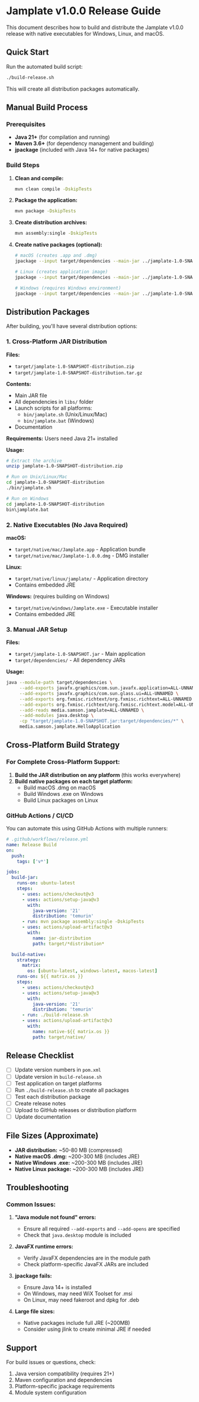 # Jamplate v1.0.0 Release Guide

This document describes how to build and distribute the Jamplate v1.0.0 release with native executables for Windows, Linux, and macOS.

## Quick Start

Run the automated build script:

```bash
./build-release.sh
```

This will create all distribution packages automatically.

## Manual Build Process

### Prerequisites

- **Java 21+** (for compilation and running)
- **Maven 3.6+** (for dependency management and building)
- **jpackage** (included with Java 14+ for native packages)

### Build Steps

1. **Clean and compile:**
   ```bash
   mvn clean compile -DskipTests
   ```

2. **Package the application:**
   ```bash
   mvn package -DskipTests
   ```

3. **Create distribution archives:**
   ```bash
   mvn assembly:single -DskipTests
   ```

4. **Create native packages (optional):**
   ```bash
   # macOS (creates .app and .dmg)
   jpackage --input target/dependencies --main-jar ../jamplate-1.0-SNAPSHOT.jar --main-class media.samson.jamplate.HelloApplication --name Jamplate --app-version 1.0.0 --vendor "Samson Media" --dest target/native/mac --type dmg

   # Linux (creates application image)
   jpackage --input target/dependencies --main-jar ../jamplate-1.0-SNAPSHOT.jar --main-class media.samson.jamplate.HelloApplication --name jamplate --app-version 1.0.0 --vendor "Samson Media" --dest target/native/linux --type app-image

   # Windows (requires Windows environment)
   jpackage --input target/dependencies --main-jar ../jamplate-1.0-SNAPSHOT.jar --main-class media.samson.jamplate.HelloApplication --name Jamplate --app-version 1.0.0 --vendor "Samson Media" --dest target/native/windows --type exe
   ```

## Distribution Packages

After building, you'll have several distribution options:

### 1. Cross-Platform JAR Distribution

**Files:**
- `target/jamplate-1.0-SNAPSHOT-distribution.zip`
- `target/jamplate-1.0-SNAPSHOT-distribution.tar.gz`

**Contents:**
- Main JAR file
- All dependencies in `libs/` folder
- Launch scripts for all platforms:
  - `bin/jamplate.sh` (Unix/Linux/Mac)
  - `bin/jamplate.bat` (Windows)
- Documentation

**Requirements:** Users need Java 21+ installed

**Usage:**
```bash
# Extract the archive
unzip jamplate-1.0-SNAPSHOT-distribution.zip

# Run on Unix/Linux/Mac
cd jamplate-1.0-SNAPSHOT-distribution
./bin/jamplate.sh

# Run on Windows
cd jamplate-1.0-SNAPSHOT-distribution
bin\jamplate.bat
```

### 2. Native Executables (No Java Required)

**macOS:**
- `target/native/mac/Jamplate.app` - Application bundle
- `target/native/mac/Jamplate-1.0.0.dmg` - DMG installer

**Linux:**
- `target/native/linux/jamplate/` - Application directory
- Contains embedded JRE

**Windows:** (requires building on Windows)
- `target/native/windows/Jamplate.exe` - Executable installer
- Contains embedded JRE

### 3. Manual JAR Setup

**Files:**
- `target/jamplate-1.0-SNAPSHOT.jar` - Main application
- `target/dependencies/` - All dependency JARs

**Usage:**
```bash
java --module-path target/dependencies \
     --add-exports javafx.graphics/com.sun.javafx.application=ALL-UNNAMED \
     --add-exports javafx.graphics/com.sun.glass.ui=ALL-UNNAMED \
     --add-exports org.fxmisc.richtext/org.fxmisc.richtext=ALL-UNNAMED \
     --add-exports org.fxmisc.richtext/org.fxmisc.richtext.model=ALL-UNNAMED \
     --add-reads media.samson.jamplate=ALL-UNNAMED \
     --add-modules java.desktop \
     -cp "target/jamplate-1.0-SNAPSHOT.jar:target/dependencies/*" \
     media.samson.jamplate.HelloApplication
```

## Cross-Platform Build Strategy

### For Complete Cross-Platform Support:

1. **Build the JAR distribution on any platform** (this works everywhere)
2. **Build native packages on each target platform:**
   - Build macOS .dmg on macOS
   - Build Windows .exe on Windows
   - Build Linux packages on Linux

### GitHub Actions / CI/CD

You can automate this using GitHub Actions with multiple runners:

```yaml
# .github/workflows/release.yml
name: Release Build
on:
  push:
    tags: ['v*']

jobs:
  build-jar:
    runs-on: ubuntu-latest
    steps:
      - uses: actions/checkout@v3
      - uses: actions/setup-java@v3
        with:
          java-version: '21'
          distribution: 'temurin'
      - run: mvn package assembly:single -DskipTests
      - uses: actions/upload-artifact@v3
        with:
          name: jar-distribution
          path: target/*distribution*

  build-native:
    strategy:
      matrix:
        os: [ubuntu-latest, windows-latest, macos-latest]
    runs-on: ${{ matrix.os }}
    steps:
      - uses: actions/checkout@v3
      - uses: actions/setup-java@v3
        with:
          java-version: '21'
          distribution: 'temurin'
      - run: ./build-release.sh
      - uses: actions/upload-artifact@v3
        with:
          name: native-${{ matrix.os }}
          path: target/native/
```

## Release Checklist

- [ ] Update version numbers in `pom.xml`
- [ ] Update version in `build-release.sh`
- [ ] Test application on target platforms
- [ ] Run `./build-release.sh` to create all packages
- [ ] Test each distribution package
- [ ] Create release notes
- [ ] Upload to GitHub releases or distribution platform
- [ ] Update documentation

## File Sizes (Approximate)

- **JAR distribution:** ~50-80 MB (compressed)
- **Native macOS .dmg:** ~200-300 MB (includes JRE)
- **Native Windows .exe:** ~200-300 MB (includes JRE)
- **Native Linux package:** ~200-300 MB (includes JRE)

## Troubleshooting

### Common Issues:

1. **"Java module not found" errors:**
   - Ensure all required `--add-exports` and `--add-opens` are specified
   - Check that `java.desktop` module is included

2. **JavaFX runtime errors:**
   - Verify JavaFX dependencies are in the module path
   - Check platform-specific JavaFX JARs are included

3. **jpackage fails:**
   - Ensure Java 14+ is installed
   - On Windows, may need WiX Toolset for .msi
   - On Linux, may need fakeroot and dpkg for .deb

4. **Large file sizes:**
   - Native packages include full JRE (~200MB)
   - Consider using jlink to create minimal JRE if needed

## Support

For build issues or questions, check:
1. Java version compatibility (requires 21+)
2. Maven configuration and dependencies
3. Platform-specific jpackage requirements
4. Module system configuration 